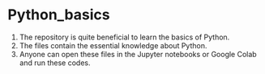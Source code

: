 # Python_basics
1. The repository is quite beneficial to learn the basics of Python.
2. The files contain the essential knowledge about Python.
3. Anyone can open these files in the Jupyter notebooks or Google Colab and run these codes.
